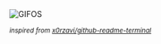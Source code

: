 <div align="justify">
<picture>
    <source media="(prefers-color-scheme: dark)" srcset="https://i.ibb.co/wZQ70HZh/output-gif.gif">
    <source media="(prefers-color-scheme: light)" srcset="https://i.ibb.co/wZQ70HZh/output-gif.gif">
    <img alt="GIFOS" src="https://i.ibb.co/wZQ70HZh/output-gif.gif">
</picture>

<sub><i>inspired from [x0rzavi/github-readme-terminal](https://github.com/x0rzavi/github-readme-terminal)</i></sub>

</div>

<!-- Image deletion URL: https://ibb.co/35FvrX5m/dc254dde1cd3fe0d016170b0bfd5a8f9 -->